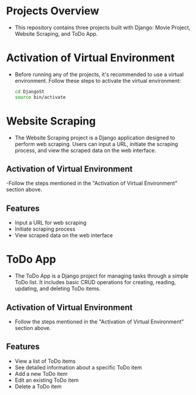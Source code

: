 # **Projects Overview**
- This repository contains three projects built with Django: Movie Project, Website Scraping, and ToDo App.

# Activation of Virtual Environment
- Before running any of the projects, it's recommended to use a virtual environment. Follow these steps to activate the virtual environment:
  ```bash
  cd DjangoSt
  source bin/activate

# Website Scraping
- The Website Scraping project is a Django application designed to perform web scraping. Users can input a URL, initiate the scraping process, and view the scraped data on the web interface.

## Activation of Virtual Environment
-Follow the steps mentioned in the "Activation of Virtual Environment" section above.

## Features
- Input a URL for web scraping
- Initiate scraping process
- View scraped data on the web interface


# ToDo App
- The ToDo App is a Django project for managing tasks through a simple ToDo list. It includes basic CRUD operations for creating, reading, updating, and deleting ToDo items.

## Activation of Virtual Environment
- Follow the steps mentioned in the "Activation of Virtual Environment" section above.

## Features
- View a list of ToDo items
- See detailed information about a specific ToDo item
- Add a new ToDo item
- Edit an existing ToDo item
- Delete a ToDo item
